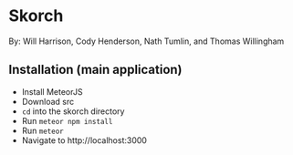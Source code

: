 # Skorch
By: Will Harrison, Cody Henderson, Nath Tumlin, and Thomas Willingham

## Installation (main application)
- Install MeteorJS
- Download src
- `cd` into the skorch directory
- Run `meteor npm install` 
- Run `meteor`
- Navigate to http://localhost:3000
